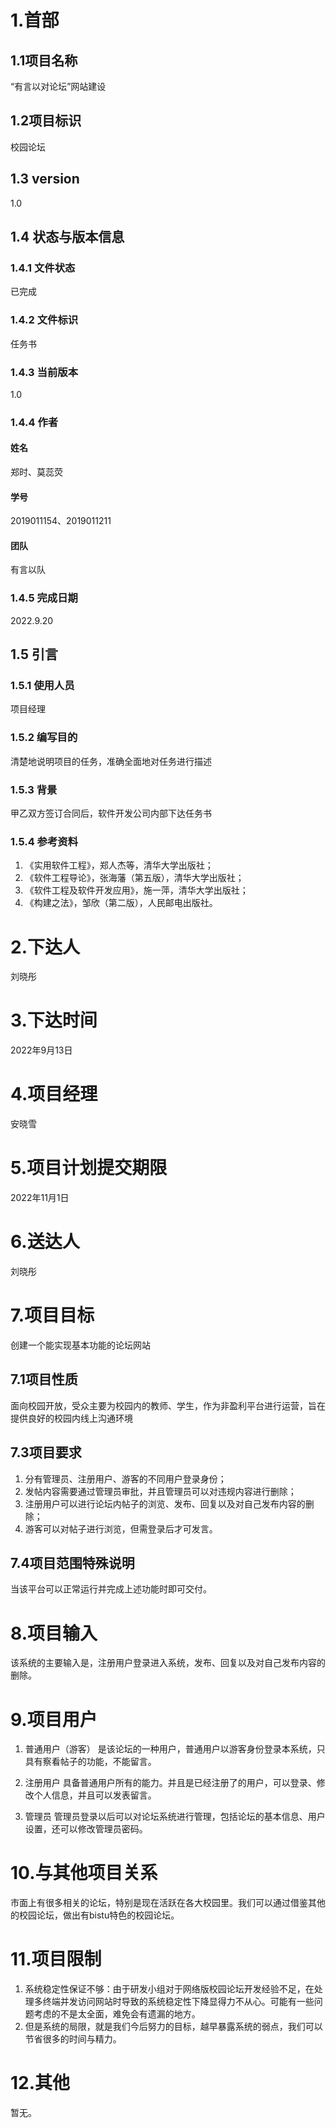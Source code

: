 
# 1.首部
## 1.1项目名称
“有言以对论坛”网站建设
## 1.2项目标识
校园论坛
## 1.3 version
1.0

## 1.4 状态与版本信息
### 1.4.1 文件状态
已完成
### 1.4.2 文件标识
任务书
### 1.4.3  当前版本
1.0 
### 1.4.4 作者
#### 姓名
郑时、莫蕊荧
#### 学号
2019011154、2019011211
#### 团队
有言以队
### 1.4.5 完成日期
2022.9.20

## 1.5 引言
### 1.5.1 使用人员
项目经理
### 1.5.2 编写目的
清楚地说明项目的任务，准确全面地对任务进行描述
### 1.5.3 背景
甲乙双方签订合同后，软件开发公司内部下达任务书
### 1.5.4 参考资料

1. 《实用软件工程》，郑人杰等，清华大学出版社；
2. 《软件工程导论》，张海藩（第五版），清华大学出版社；
3. 《软件工程及软件开发应用》，施一萍，清华大学出版社；
4. 《构建之法》，邹欣（第二版），人民邮电出版社。

# 2.下达人
刘晓彤

# 3.下达时间
2022年9月13日

# 4.项目经理
安晓雪

# 5.项目计划提交期限
2022年11月1日

# 6.送达人
刘晓彤

# 7.项目目标
创建一个能实现基本功能的论坛网站

## 7.1项目性质
面向校园开放，受众主要为校园内的教师、学生，作为非盈利平台进行运营，旨在提供良好的校园内线上沟通环境


## 7.3项目要求

1. 分有管理员、注册用户、游客的不同用户登录身份；
2. 发帖内容需要通过管理员审批，并且管理员可以对违规内容进行删除；
3. 注册用户可以进行论坛内帖子的浏览、发布、回复以及对自己发布内容的删除；
4. 游客可以对帖子进行浏览，但需登录后才可发言。

## 7.4项目范围特殊说明
当该平台可以正常运行并完成上述功能时即可交付。
# 8.项目输入
该系统的主要输入是，注册用户登录进入系统，发布、回复以及对自己发布内容的删除。

# 9.项目用户
1. 普通用户（游客）
是该论坛的一种用户，普通用户以游客身份登录本系统，只具有察看帖子的功能，不能留言。

2. 注册用户
具备普通用户所有的能力。并且是已经注册了的用户，可以登录、修改个人信息，并且可以发表留言。

3. 管理员
管理员登录以后可以对论坛系统进行管理，包括论坛的基本信息、用户设置，还可以修改管理员密码。

# 10.与其他项目关系
市面上有很多相关的论坛，特别是现在活跃在各大校园里。我们可以通过借鉴其他的校园论坛，做出有bistu特色的校园论坛。

# 11.项目限制
1. 系统稳定性保证不够：由于研发小组对于网络版校园论坛开发经验不足，在处理多终端并发访问网站时导致的系统稳定性下降显得力不从心。可能有一些问题考虑的不是太全面，难免会有遗漏的地方。
2. 但是系统的局限，就是我们今后努力的目标，越早暴露系统的弱点，我们可以节省很多的时间与精力。
# 12.其他
暂无。

